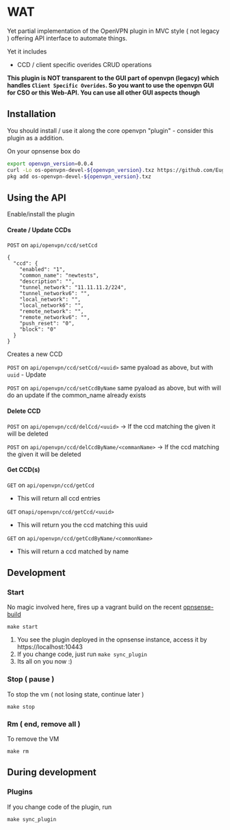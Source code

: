 # WAT

Yet partial implementation of the OpenVPN plugin in MVC style ( not legacy ) offering API interface to automate things.

Yet it includes

 - CCD / client specific overides CRUD operations
 
**This plugin is NOT transparent to the GUI part of openvpn (legacy) which handles `Client Specific Overides`. So you 
want to use the openvpn GUI for CSO or this Web-API. You can use all other GUI aspects though**
 
## Installation

You should install / use it along the core openvpn "plugin" - consider this plugin as a addition.

On your opnsense box do

```bash
export openvpn_version=0.0.4
curl -Lo os-openvpn-devel-${openvpn_version}.txz https://github.com/EugenMayer/opnsense-openvpn-plugin/raw/master/dist/os-openvpn-devel-${openvpn_version}.txz
pkg add os-openvpn-devel-${openvpn_version}.txz
```

## Using the API

Enable/install the plugin

#### Create / Update CCDs

`POST` on `api/openvpn/ccd/setCcd`
```
{
  "ccd": { 
    "enabled": "1",
    "common_name": "newtests",
    "description": "",
    "tunnel_network": "11.11.11.2/224",
    "tunnel_networkv6": "",
    "local_network": "",
    "local_network6": "",
    "remote_network": "",
    "remote_networkv6": "",
    "push_reset": "0",
    "block": "0"
  }
}
```
Creates a new CCD


`POST` on `api/openvpn/ccd/setCcd/<uuid>`
same pyaload as above, but with `uuid` - Update 


`POST` on `api/openvpn/ccd/setCcdByName`
same pyaload as above, but with will do an update if the common_name already exists 

#### Delete CCD

`POST`  on `api/openvpn/ccd/delCcd/<uuid>`
-> If the ccd matching the given <uuid> it will be deleted

`POST`  on `api/openvpn/ccd/delCcdByName/<commanName>`
-> If the ccd matching the given <commonName> it will be deleted

#### Get CCD(s)

`GET` on `api/openvpn/ccd/getCcd` 
- This will return all ccd entries

`GET` on`api/openvpn/ccd/getCcd/<uuid>`
- This will return you the ccd matching this uuid

`GET` on `api/openvpn/ccd/getCcdByName/<commonName>` 
- This will return a ccd matched by name

## Development

### Start

No magic involved here, fires up a vagrant build on the recent [opnsense-build](https://app.vagrantup.com/eugenmayer/boxes/opnsense)

```
make start
```

1. You see the plugin deployed in the opnsense instance, access it by https://localhost:10443
2. If you change code, just run `make sync_plugin`
3. Its all on you now :)

### Stop ( pause )
To stop the vm ( not losing state, continue later )
```   
make stop
```

### Rm ( end, remove all )
To remove the VM
```
make rm
```

## During development

### Plugins

If you change code of the plugin, run

    make sync_plugin 